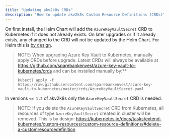 ```yaml
---
title: "Updating akv2k8s CRDs"
description: "How to update akv2k8s Custom Resource Definitions (CRDs)"
---
```


On first install, the Helm Chart will add the `AzureKeyVaultSecret` CRD to Kubernetes if it does not already exists. On later upgrades or if it already exists, any changed to the CRD will not be updated by the Helm Chart. For Helm this is [by design](https://helm.sh/docs/chart_best_practices/custom_resource_definitions/#method-1-let-helm-do-it-for-you).

> NOTE: When upgrading Azure Key Vault to Kubernetes, manually apply CRDs before upgrade. Latest CRDs will always be available at https://github.com/sparebankenvest/azure-key-vault-to-kubernetes/crds and can be installed manually by:**
>
> ```
> kubectl apply -f https://raw.githubusercontent.com/sparebankenvest/azure-key-vault-to-kubernetes/master/crds/AzureKeyVaultSecret.yaml
> ```

In versions `<= 1.2` of akv2k8s only the `AzureKeyVaultSecret` CRD is needed.

> NOTE: If you delete the `AzureKeyVaultSecret` CRD from Kubernetes, all resources of type `AzureKeyVaultSecret` created in cluster will be removed. This is by design: https://kubernetes.io/docs/tasks/extend-kubernetes/custom-resources/custom-resource-definitions/#delete-a-customresourcedefinition
